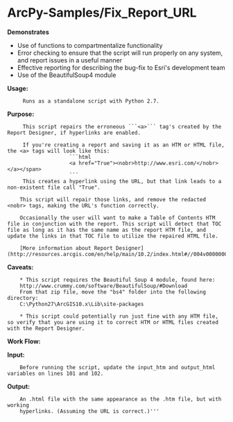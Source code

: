 # ArcPy-Samples/Fix_Report_URL

**Demonstrates**
* Use of functions to compartmentalize functionality
* Error checking to ensure that the script will run properly on any system, and report issues in a useful manner
* Effective reporting for describing the bug-fix to Esri's development team
* Use of the BeautifulSoup4 module

**Usage:**

         Runs as a standalone script with Python 2.7.
         
**Purpose:**

         This script repairs the erroneous ```<a>``` tag's created by the Report Designer, if hyperlinks are enabled.
                
         If you're creating a report and saving it as an HTM or HTML file, the <a> tags will look like this:
                        ```html
                        <a href="True"><nobr>http://www.esri.com/</nobr></a></span>
                        ```
         This creates a hyperlink using the URL, but that link leads to a non-existent file call "True".

        This script will repair those links, and remove the redacted <nobr> tags, making the URL's function correctly.

        Occasionally the user will want to make a Table of Contents HTM file in conjunction with the report. This script will detect that TOC file as long as it has the same name as the report HTM file, and update the links in that TOC file to utilize the repaired HTML file.

        [More information about Report Designer](http://resources.arcgis.com/en/help/main/10.2/index.html#//004v00000002000000)
                
**Caveats:**

        * This script requires the Beautiful Soup 4 module, found here:
        http://www.crummy.com/software/BeautifulSoup/#Download
        From that zip file, move the "bs4" folder into the following directory:
        C:\Python27\ArcGIS10.x\Lib\site-packages
        
        * This script could potentially run just fine with any HTM file, so verify that you are using it to correct HTM or HTML files created with the Report Designer.
        
**Work Flow:**

   
    
**Input:**

        Before running the script, update the input_htm and output_html variables on lines 101 and 102.
        
**Output:**

        An .html file with the same appearance as the .htm file, but with working
        hyperlinks. (Assuming the URL is correct.)'''
